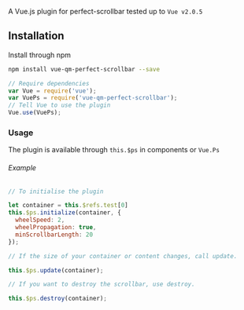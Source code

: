 A Vue.js plugin for perfect-scrollbar tested up to ```Vue v2.0.5```

## Installation

Install through npm

``` bash
npm install vue-qm-perfect-scrollbar --save

```

``` javascript
// Require dependencies
var Vue = require('vue');
var VuePs = require('vue-qm-perfect-scrollbar');
// Tell Vue to use the plugin
Vue.use(VuePs);

```

### Usage
The plugin is available through ```this.$ps``` in components or ```Vue.Ps```

###### Example
``` javascript
// To initialise the plugin

let container = this.$refs.test[0]
this.$ps.initialize(container, {
  wheelSpeed: 2,
  wheelPropagation: true,
  minScrollbarLength: 20
});

// If the size of your container or content changes, call update.

this.$ps.update(container);

// If you want to destroy the scrollbar, use destroy.

this.$ps.destroy(container);


```
